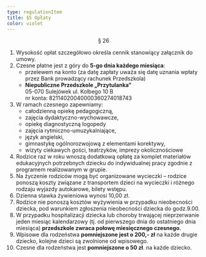 ```yaml
---
type: regulationItem
title: §5 Opłaty
color: violet
---
```


<span style="text-align: center; display: block;">§ 26</span>

1. Wysokość opłat szczegółowo określa cennik stanowiący załącznik do umowy.
2. Czesne płatne jest z góry do **5-go dnia każdego miesiąca**:
   - przelewem na konto (za datę zapłaty uważa się datę uznania wpłaty przez Bank prowadzący rachunek Przedszkola)
   - **Niepubliczne Przedszkole „Przytulanka”**\
     05-070 Sulejówek ul. Kolbego 10 B\
     nr konta: 82114020040000360274018743
3. W ramach czesnego zapewniamy:
   - całodzienną opiekę pedagogiczną,
   - zajęcia dydaktyczno-wychowawcze,
   - opiekę diagnostyczną logopedy
   - zajęcia rytmiczno-umuzykalniające,
   - język angielski,
   - gimnastykę ogólnorozwojową z elementami korektywy,
   - wizyty ciekawych gości, teatrzyków, imprezy okolicznościowe
4. Rodzice raz w roku wnoszą dodatkową opłatę za komplet materiałów edukacyjnych potrzebnych dziecku do indywidualnej pracy zgodnie z programem realizowanym w grupie.
5. Na życzenie rodziców mogą być organizowane wycieczki – rodzice ponoszą koszty związane z transportem dzieci na wycieczki i różnego rodzaju wyjazdy autokarowe, bilety wstępu.
6. Dzienna stawka żywieniowa wynosi 10,00 zł.
7. Rodzice nie ponoszą kosztów wyżywienia w przypadku nieobecności dziecka, pod warunkiem zgłoszenia nieobecności dziecka do godz.9.00.
8. W przypadku hospitalizacji dziecka lub choroby trwającej nieprzerwanie jeden miesiąc kalendarzowy (tj. od pierwszego dnia do ostatniego dnia miesiąca) **przedszkole zwraca połowę miesięcznego czesnego**.
9. Wpisowe dla rodzeństwa **pomniejszone jest o 200,- zł** na każde drugie dziecko, kolejne dzieci są zwolnione od wpisowego.
10. Czesne dla rodzeństwa jest **pomniejszone o 50 zł**. na każde dziecko.
